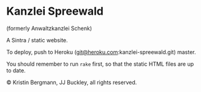 Kanzlei Spreewald
=================

(formerly Anwaltzkanzlei Schenk)

A Sintra / static website.

To deploy, push to Heroku (git@heroku.com:kanzlei-spreewald.git) master.

You should remember to run `rake` first, so that the static HTML files are up
to date.

© Kristin Bergmann, JJ Buckley, all rights reserved.
